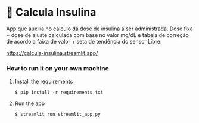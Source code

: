 # 🎈 Calcula Insulina

App que auxilia no cálculo da dose de insulina a ser administrada. Dose fixa + dose de ajuste calculada com base no valor mg/dL e tabela de correção de acordo a faixa de valor + seta de tendência do sensor Libre.

https://calcula-insulina.streamlit.app/

### How to run it on your own machine

1. Install the requirements

   ```
   $ pip install -r requirements.txt
   ```

2. Run the app

   ```
   $ streamlit run streamlit_app.py
   ```
